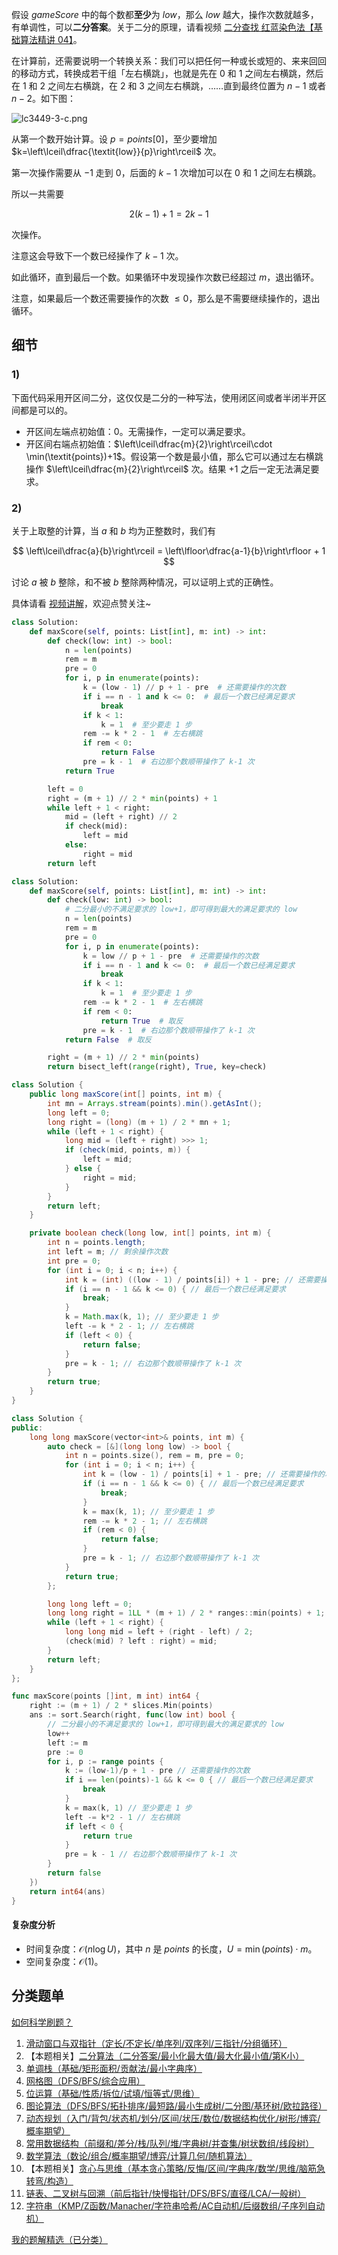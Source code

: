 假设 $\textit{gameScore}$ 中的每个数都**至少**为 $\textit{low}$，那么 $\textit{low}$ 越大，操作次数就越多，有单调性，可以**二分答案**。关于二分的原理，请看视频 [二分查找 红蓝染色法【基础算法精讲 04】](https://www.bilibili.com/video/BV1AP41137w7/)。

在计算前，还需要说明一个转换关系：我们可以把任何一种或长或短的、来来回回的移动方式，转换成若干组「左右横跳」，也就是先在 $0$ 和 $1$ 之间左右横跳，然后在 $1$ 和 $2$ 之间左右横跳，在 $2$ 和 $3$ 之间左右横跳，……直到最终位置为 $n-1$ 或者 $n-2$。如下图：

![lc3449-3-c.png](https://pic.leetcode.cn/1739098814-MZuCoO-lc3449-3-c.png)

从第一个数开始计算。设 $p=\textit{points}[0]$，至少要增加 $k=\left\lceil\dfrac{\textit{low}}{p}\right\rceil$ 次。

第一次操作需要从 $-1$ 走到 $0$，后面的 $k-1$ 次增加可以在 $0$ 和 $1$ 之间左右横跳。

所以一共需要

$$
2(k-1)+1 = 2k-1
$$

次操作。

注意这会导致下一个数已经操作了 $k-1$ 次。

如此循环，直到最后一个数。如果循环中发现操作次数已经超过 $m$，退出循环。

注意，如果最后一个数还需要操作的次数 $\le 0$，那么是不需要继续操作的，退出循环。

## 细节

### 1)

下面代码采用开区间二分，这仅仅是二分的一种写法，使用闭区间或者半闭半开区间都是可以的。

- 开区间左端点初始值：$0$。无需操作，一定可以满足要求。
- 开区间右端点初始值：$\left\lceil\dfrac{m}{2}\right\rceil\cdot \min(\textit{points})+1$。假设第一个数是最小值，那么它可以通过左右横跳操作 $\left\lceil\dfrac{m}{2}\right\rceil$ 次。结果 $+1$ 之后一定无法满足要求。

### 2)

关于上取整的计算，当 $a$ 和 $b$ 均为正整数时，我们有

$$
\left\lceil\dfrac{a}{b}\right\rceil = \left\lfloor\dfrac{a-1}{b}\right\rfloor + 1
$$

讨论 $a$ 被 $b$ 整除，和不被 $b$ 整除两种情况，可以证明上式的正确性。

具体请看 [视频讲解](https://www.bilibili.com/video/BV1ekN2ebEHx/?t=50m34s)，欢迎点赞关注~

```py [sol-Python3]
class Solution:
    def maxScore(self, points: List[int], m: int) -> int:
        def check(low: int) -> bool:
            n = len(points)
            rem = m
            pre = 0
            for i, p in enumerate(points):
                k = (low - 1) // p + 1 - pre  # 还需要操作的次数
                if i == n - 1 and k <= 0:  # 最后一个数已经满足要求
                    break
                if k < 1:
                    k = 1  # 至少要走 1 步
                rem -= k * 2 - 1  # 左右横跳
                if rem < 0:
                    return False
                pre = k - 1  # 右边那个数顺带操作了 k-1 次
            return True

        left = 0
        right = (m + 1) // 2 * min(points) + 1
        while left + 1 < right:
            mid = (left + right) // 2
            if check(mid):
                left = mid
            else:
                right = mid
        return left
```

```py [sol-Python3 库函数]
class Solution:
    def maxScore(self, points: List[int], m: int) -> int:
        def check(low: int) -> bool:
            # 二分最小的不满足要求的 low+1，即可得到最大的满足要求的 low
            n = len(points)
            rem = m
            pre = 0
            for i, p in enumerate(points):
                k = low // p + 1 - pre  # 还需要操作的次数
                if i == n - 1 and k <= 0:  # 最后一个数已经满足要求
                    break
                if k < 1:
                    k = 1  # 至少要走 1 步
                rem -= k * 2 - 1  # 左右横跳
                if rem < 0:
                    return True  # 取反
                pre = k - 1  # 右边那个数顺带操作了 k-1 次
            return False  # 取反

        right = (m + 1) // 2 * min(points)
        return bisect_left(range(right), True, key=check)
```

```java [sol-Java]
class Solution {
    public long maxScore(int[] points, int m) {
        int mn = Arrays.stream(points).min().getAsInt();
        long left = 0;
        long right = (long) (m + 1) / 2 * mn + 1;
        while (left + 1 < right) {
            long mid = (left + right) >>> 1;
            if (check(mid, points, m)) {
                left = mid;
            } else {
                right = mid;
            }
        }
        return left;
    }

    private boolean check(long low, int[] points, int m) {
        int n = points.length;
        int left = m; // 剩余操作次数
        int pre = 0;
        for (int i = 0; i < n; i++) {
            int k = (int) ((low - 1) / points[i]) + 1 - pre; // 还需要操作的次数
            if (i == n - 1 && k <= 0) { // 最后一个数已经满足要求
                break;
            }
            k = Math.max(k, 1); // 至少要走 1 步
            left -= k * 2 - 1; // 左右横跳
            if (left < 0) {
                return false;
            }
            pre = k - 1; // 右边那个数顺带操作了 k-1 次
        }
        return true;
    }
}
```

```cpp [sol-C++]
class Solution {
public:
    long long maxScore(vector<int>& points, int m) {
        auto check = [&](long long low) -> bool {
            int n = points.size(), rem = m, pre = 0;
            for (int i = 0; i < n; i++) {
                int k = (low - 1) / points[i] + 1 - pre; // 还需要操作的次数
                if (i == n - 1 && k <= 0) { // 最后一个数已经满足要求
                    break;
                }
                k = max(k, 1); // 至少要走 1 步
                rem -= k * 2 - 1; // 左右横跳
                if (rem < 0) {
                    return false;
                }
                pre = k - 1; // 右边那个数顺带操作了 k-1 次
            }
            return true;
        };

        long long left = 0;
        long long right = 1LL * (m + 1) / 2 * ranges::min(points) + 1;
        while (left + 1 < right) {
            long long mid = left + (right - left) / 2;
            (check(mid) ? left : right) = mid;
        }
        return left;
    }
};
```

```go [sol-Go]
func maxScore(points []int, m int) int64 {
	right := (m + 1) / 2 * slices.Min(points)
	ans := sort.Search(right, func(low int) bool {
		// 二分最小的不满足要求的 low+1，即可得到最大的满足要求的 low
		low++
		left := m
		pre := 0
		for i, p := range points {
			k := (low-1)/p + 1 - pre // 还需要操作的次数
			if i == len(points)-1 && k <= 0 { // 最后一个数已经满足要求
				break
			}
			k = max(k, 1) // 至少要走 1 步
			left -= k*2 - 1 // 左右横跳
			if left < 0 {
				return true
			}
			pre = k - 1 // 右边那个数顺带操作了 k-1 次
		}
		return false
	})
	return int64(ans)
}
```

#### 复杂度分析

- 时间复杂度：$\mathcal{O}(n\log U)$，其中 $n$ 是 $\textit{points}$ 的长度，$U=\min(points)\cdot m$。
- 空间复杂度：$\mathcal{O}(1)$。

## 分类题单

[如何科学刷题？](https://leetcode.cn/circle/discuss/RvFUtj/)

1. [滑动窗口与双指针（定长/不定长/单序列/双序列/三指针/分组循环）](https://leetcode.cn/circle/discuss/0viNMK/)
2. 【本题相关】[二分算法（二分答案/最小化最大值/最大化最小值/第K小）](https://leetcode.cn/circle/discuss/SqopEo/)
3. [单调栈（基础/矩形面积/贡献法/最小字典序）](https://leetcode.cn/circle/discuss/9oZFK9/)
4. [网格图（DFS/BFS/综合应用）](https://leetcode.cn/circle/discuss/YiXPXW/)
5. [位运算（基础/性质/拆位/试填/恒等式/思维）](https://leetcode.cn/circle/discuss/dHn9Vk/)
6. [图论算法（DFS/BFS/拓扑排序/最短路/最小生成树/二分图/基环树/欧拉路径）](https://leetcode.cn/circle/discuss/01LUak/)
7. [动态规划（入门/背包/状态机/划分/区间/状压/数位/数据结构优化/树形/博弈/概率期望）](https://leetcode.cn/circle/discuss/tXLS3i/)
8. [常用数据结构（前缀和/差分/栈/队列/堆/字典树/并查集/树状数组/线段树）](https://leetcode.cn/circle/discuss/mOr1u6/)
9. [数学算法（数论/组合/概率期望/博弈/计算几何/随机算法）](https://leetcode.cn/circle/discuss/IYT3ss/)
10. 【本题相关】[贪心与思维（基本贪心策略/反悔/区间/字典序/数学/思维/脑筋急转弯/构造）](https://leetcode.cn/circle/discuss/g6KTKL/)
11. [链表、二叉树与回溯（前后指针/快慢指针/DFS/BFS/直径/LCA/一般树）](https://leetcode.cn/circle/discuss/K0n2gO/)
12. [字符串（KMP/Z函数/Manacher/字符串哈希/AC自动机/后缀数组/子序列自动机）](https://leetcode.cn/circle/discuss/SJFwQI/)

[我的题解精选（已分类）](https://github.com/EndlessCheng/codeforces-go/blob/master/leetcode/SOLUTIONS.md)
